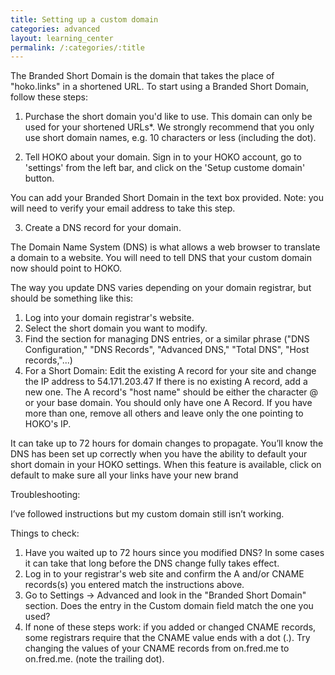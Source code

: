 ```yaml
---
title: Setting up a custom domain
categories: advanced
layout: learning_center
permalink: /:categories/:title
---
```


The Branded Short Domain is the domain that takes the place of "hoko.links" in a shortened URL. To start using a Branded Short Domain, follow these steps:

1) Purchase the short domain you'd like to use. This domain can only be used for your shortened URLs*. We strongly recommend that you only use short domain names, e.g. 10 characters or less (including the dot).

2) Tell HOKO about your domain. Sign in to your HOKO account, go to 'settings' from the left bar, and click on the 'Setup custome domain' button.

You can add your Branded Short Domain in the text box provided. Note: you will need to verify your email address to take this step.

3) Create a DNS record for your domain.

The Domain Name System (DNS) is what allows a web browser to translate a domain to a website. You will need to tell DNS that your custom domain now should point to HOKO.

The way you update DNS varies depending on your domain registrar, but should be something like this:
1.  Log into your domain registrar's website.
2.  Select the short domain you want to modify.
3.  Find the section for managing DNS entries, or a similar phrase ("DNS Configuration," "DNS Records", "Advanced DNS," "Total DNS", "Host records,"...)
4.  For a Short Domain:
Edit the existing A record for your site and change the IP address to 54.171.203.47 If there is no existing A record, add a new one. The A record's "host name" should be either the character @ or your base domain. You should only have one A Record. If you have more than one, remove all others and leave only the one pointing to HOKO's IP.

It can take up to 72 hours for domain changes to propagate. You’ll know the DNS has been set up correctly when you have the ability to default your short domain in your HOKO settings. When this feature is available, click on default to make sure all your links have your new brand 


Troubleshooting:

I’ve followed instructions but my custom domain still isn’t working. 

Things to check:
1.  Have you waited up to 72 hours since you modified DNS? In some cases it can take that long before the DNS change fully takes effect.
2.  Log in to your registrar's web site and confirm the A and/or CNAME records(s) you entered match the instructions above.
3.  Go to Settings -> Advanced and look in the "Branded Short Domain" section. Does the entry in the Custom domain field match the one you used?
4.  If none of these steps work:  if you added or changed CNAME records, some registrars require that the CNAME value ends with a dot (.). Try changing the values of your CNAME records from on.fred.me to on.fred.me. (note the trailing dot).
